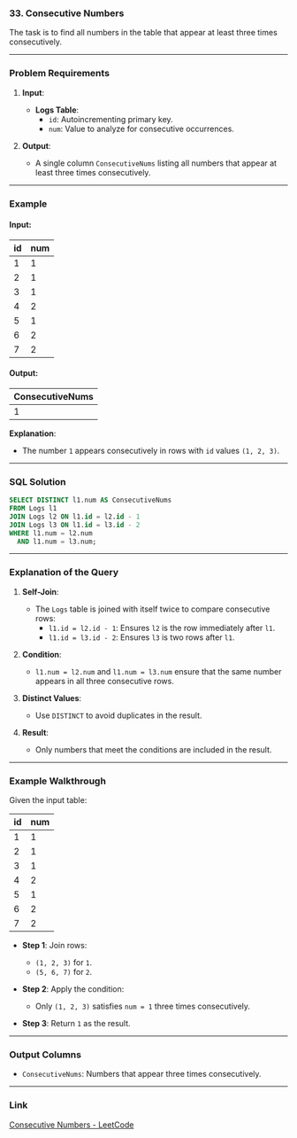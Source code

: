 ### 33. Consecutive Numbers

The task is to find all numbers in the table that appear at least three times consecutively.

---

### Problem Requirements

1. **Input**:
   - **Logs Table**:
     - `id`: Autoincrementing primary key.
     - `num`: Value to analyze for consecutive occurrences.

2. **Output**:
   - A single column `ConsecutiveNums` listing all numbers that appear at least three times consecutively.

---

### Example

#### Input:

| id | num |
|----|-----|
| 1  | 1   |
| 2  | 1   |
| 3  | 1   |
| 4  | 2   |
| 5  | 1   |
| 6  | 2   |
| 7  | 2   |

#### Output:

| ConsecutiveNums |
|-----------------|
| 1               |

**Explanation**:
- The number `1` appears consecutively in rows with `id` values `(1, 2, 3)`.

---

### SQL Solution

```sql
SELECT DISTINCT l1.num AS ConsecutiveNums
FROM Logs l1
JOIN Logs l2 ON l1.id = l2.id - 1
JOIN Logs l3 ON l1.id = l3.id - 2
WHERE l1.num = l2.num
  AND l1.num = l3.num;
```

---

### Explanation of the Query

1. **Self-Join**:
   - The `Logs` table is joined with itself twice to compare consecutive rows:
     - `l1.id = l2.id - 1`: Ensures `l2` is the row immediately after `l1`.
     - `l1.id = l3.id - 2`: Ensures `l3` is two rows after `l1`.

2. **Condition**:
   - `l1.num = l2.num` and `l1.num = l3.num` ensure that the same number appears in all three consecutive rows.

3. **Distinct Values**:
   - Use `DISTINCT` to avoid duplicates in the result.

4. **Result**:
   - Only numbers that meet the conditions are included in the result.

---

### Example Walkthrough

Given the input table:

| id | num |
|----|-----|
| 1  | 1   |
| 2  | 1   |
| 3  | 1   |
| 4  | 2   |
| 5  | 1   |
| 6  | 2   |
| 7  | 2   |

- **Step 1**: Join rows:
  - `(1, 2, 3)` for `1`.
  - `(5, 6, 7)` for `2`.

- **Step 2**: Apply the condition:
  - Only `(1, 2, 3)` satisfies `num = 1` three times consecutively.

- **Step 3**: Return `1` as the result.

---

### Output Columns

- `ConsecutiveNums`: Numbers that appear three times consecutively.

---

### Link

[Consecutive Numbers - LeetCode](https://leetcode.com/problems/consecutive-numbers/?envType=study-plan-v2&envId=top-sql-50)

